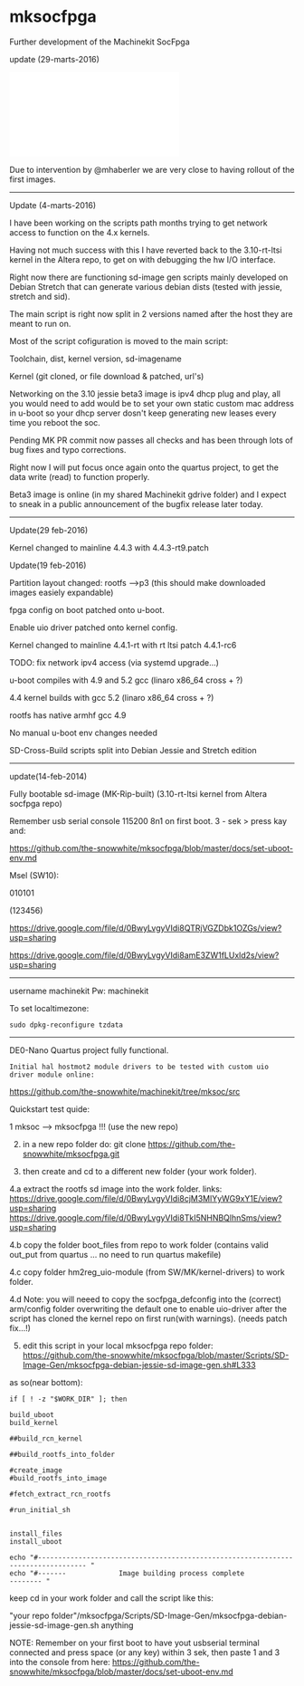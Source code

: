 # mksocfpga
Further development of the Machinekit SocFpga

update (29-marts-2016)

![Firsttime Quartus setup guide ](./docs/Quartus-Setup-guide.md)

Due to intervention by @mhaberler we are very close to having rollout of the first images.

---


Update (4-marts-2016)

I have been working on the scripts path months trying to get network access to function on the 4.x kernels.

Having not much success with this I have reverted back to the 3.10-rt-ltsi kernel in the Altera repo, to get on with debugging the hw I/O interface.

Right now there are functioning sd-image gen scripts mainly developed on Debian Stretch that can generate various debian dists (tested with jessie, stretch and sid).

The main script is right now split in 2 versions named after the host they are meant to run on.


Most of the script cofiguration is moved to the main script:

Toolchain, dist, kernel version, sd-imagename

Kernel (git cloned, or file download & patched, url's)

Networking on the 3.10 jessie beta3 image is ipv4 dhcp plug and play, all you would need to add would be to set your own static custom mac address in u-boot so your dhcp server dosn't keep generating new leases every time you reboot the soc.

Pending MK PR commit now passes all checks and has been through lots of bug fixes and typo corrections.

Right now I will put focus once again onto the quartus project, to get the data write (read) to function properly.

Beta3 image is online (in my shared Machinekit gdrive folder) and I expect to sneak in a public announcement of the bugfix release later today.

---

Update(29 feb-2016)

Kernel changed to mainline 4.4.3 with 4.4.3-rt9.patch

Update(19 feb-2016)

Partition layout changed: rootfs -->p3 (this should make downloaded images easiely expandable)

fpga config on boot patched onto u-boot.

Enable uio driver patched onto kernel config.

Kernel changed to mainline 4.4.1-rt with rt ltsi patch 4.4.1-rc6

TODO: fix network ipv4 access (via systemd upgrade...)

u-boot compiles with 4.9 and 5.2 gcc (linaro x86_64 cross + ?)

4.4 kernel builds with gcc 5.2     (linaro x86_64 cross + ?)

rootfs has native armhf gcc 4.9

No manual u-boot env changes needed

SD-Cross-Build scripts split into Debian Jessie and Stretch edition

---

update(14-feb-2014)

Fully bootable sd-image (MK-Rip-built) (3.10-rt-ltsi kernel from Altera socfpga repo)

Remember usb serial console 115200 8n1 on first boot.
3 - sek > press kay and:

https://github.com/the-snowwhite/mksocfpga/blob/master/docs/set-uboot-env.md

Msel (SW10):

 010101

(123456)

https://drive.google.com/file/d/0BwyLvgyVIdi8QTRjVGZDbk1OZGs/view?usp=sharing

https://drive.google.com/file/d/0BwyLvgyVIdi8amE3ZW1fLUxld2s/view?usp=sharing

---

username machinekit
Pw: machinekit

To set localtimezone:

    sudo dpkg-reconfigure tzdata


---



DE0-Nano Quartus project fully functional.

    Initial hal hostmot2 module drivers to be tested with custom uio driver module online:


https://github.com/the-snowwhite/machinekit/tree/mksoc/src

Quickstart test quide:

1   mksoc --> mksocfpga   !!!  (use the new  repo)

2. in a new repo folder do: git clone https://github.com/the-snowwhite/mksocfpga.git

3. then create and cd to a different new folder (your work folder).

4.a extract the rootfs sd image into the work folder. links:
https://drive.google.com/file/d/0BwyLvgyVIdi8cjM3MlYyWG9xY1E/view?usp=sharing
https://drive.google.com/file/d/0BwyLvgyVIdi8TkI5NHNBQlhnSms/view?usp=sharing


4.b copy the folder boot_files from repo to work folder (contains valid out_put from quartus ... no need to run quartus makefile)

4.c copy folder hm2reg_uio-module (from SW/MK/kernel-drivers) to work folder.

4.d Note: you will neeed to copy the socfpga_defconfig into the (correct) arm/config folder overwriting the default one to enable uio-driver after the script has cloned the kernel repo on first run(with warnings). (needs patch fix...!)

5. edit this script in your local mksocfpga repo folder:
 https://github.com/the-snowwhite/mksocfpga/blob/master/Scripts/SD-Image-Gen/mksocfpga-debian-jessie-sd-image-gen.sh#L333

as so(near bottom):

    if [ ! -z "$WORK_DIR" ]; then

    build_uboot
    build_kernel

    ##build_rcn_kernel

    ##build_rootfs_into_folder

    #create_image
    #build_rootfs_into_image

    #fetch_extract_rcn_rootfs

    #run_initial_sh


    install_files
    install_uboot

    echo "#---------------------------------------------------------------------------------- "
    echo "#-------             Image building process complete                       -------- "


keep cd in your work folder and call the script like this:

"your repo folder"/mksocfpga/Scripts/SD-Image-Gen/mksocfpga-debian-jessie-sd-image-gen.sh anything

NOTE:
Remember on your first boot to have yout usbserial terminal connected and press space (or any key) within 3 sek,
then paste 1 and 3 into the console from here:
https://github.com/the-snowwhite/mksocfpga/blob/master/docs/set-uboot-env.md

